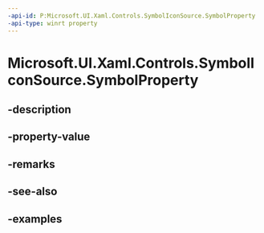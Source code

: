 ```yaml
---
-api-id: P:Microsoft.UI.Xaml.Controls.SymbolIconSource.SymbolProperty
-api-type: winrt property
---
```


<!-- Property syntax.
public DependencyProperty SymbolProperty { get; }
-->

# Microsoft.UI.Xaml.Controls.SymbolIconSource.SymbolProperty

## -description

## -property-value

## -remarks

## -see-also

## -examples

